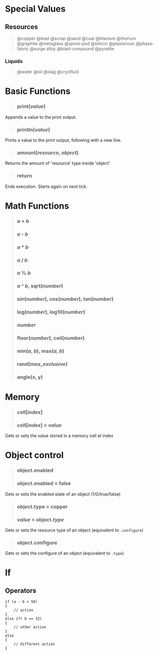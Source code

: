 # Special Values
## Resources
> @copper
> @lead
> @scrap
> @sand
> @coal
> @titanium
> @thorium
> @graphite
> @metaglass
> @spore-pod
> @silicon
> @plastanium
> @phase-fabric
> @surge alloy
> @blast-compound
> @pyratite

### Liquids
> @water
> @oil
> @slag
> @cryofluid


# Basic Functions
>### print(_value_)
Appends a value to the print output.

>### println(_value_)
Prints a value to the print output, following with a new line.

>### amount(_resource_, _object_)
Returns the amount of 'resource' type inside 'object'

>### return
Ends execution. Starts again on next tick.


# Math Functions

> ###  _a_ + _b_ 
> ### _a_ - _b_ 
> ### _a_ * _b_
> ### _a_ / _b_ 
> ### _a_ % _b_
> ### _a_ ^ _b_, sqrt(_number_)
>### sin(_number_), cos(_number_), tan(_number_)
>### log(_number_), log10(_number_)
>### _number_
>### floor(_number_), ceil(_number_)
>### min(_a_, _b_), max(_a_, _b_)
>### rand(_max_exclusive_)
>### angle(x, y)



# Memory
>### _cell_[_index_]
>### _cell_[_index_] = _value_
Gets or sets the value stored in a memory cell at index



# Object control
>### object.enabled
>### object.enabled = false
Gets or sets the enabled state of an object (1/0/true/false)

>### object.type = copper
>### _value_ = object._type_
Gets or sets the resource type of an object (equivalent to `.configure`)

>### object.configure
Gets or sets the configure of an object (equivalent to `.type`)

# If

## Operators
```
if (a - b > 50)
{
	// action
}
else if( b == 32)
{
	// other action
}
else
{
	// different action
}
```